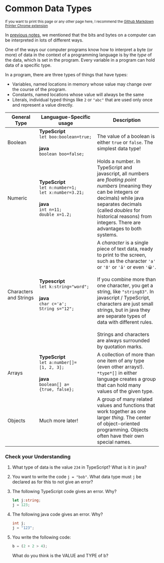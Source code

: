# Common Data Types

<small>If you want to print this page or any other page here, I recommend the [Github Markdown Printer Chrome extension](https://chrome.google.com/webstore/detail/github-markdown-printer/fehpdlpmcegfpbkgcnaleindodeegapk)</small>

In [previous notes](03_Data_on_computers.md), we mentioned that the bits and bytes on a computer can be interpreted in lots of different ways.

One of the ways our computer programs know how to interpret a byte (or more) of data in the context of a programming language is by the *type* of the data, which is set in the program. Every variable in a program can hold data of a specific type.

In a program, there are three types of things that have types:
* Variables, named locations in memory whose value may change over the course of the program.
* Constants, named locations whose value will always be the same
* Literals, individual typed things like `2` or `"abc"` that are used only once and represent a value directly.

|General Type| Languague-Specific usage | Description |
|------------|--------------------------|-------------|
| Boolean    | **TypeScript**<br>`let boo:boolean=true;`<br><br>**java**<Br>`boolean boo=false;` |The value of a boolean is either `true` or `false`. The simplest data type!|
|  Numeric   |  **TypeScript**<br>`let n:number=1;`<br>`let x:number=3.21;`<br><br>**java**<br>`int n=11;`<br> `double x=1.2;`  |  Holds a number. In TypeScript and javascript, all numbers are *floating point numbers* (meaning they can be integers or decimals) while java separates decimals (called *doubles* for historical reasons) from integers. There are advantages to both systems.  |
|  Characters and Strings  |  **Typescript**<br>`let k:string="word";` <br><br>**java**<br>`char c='a';`<br>`String s="12";`  |    A *character* is a single piece of text data, ready to print to the screen, such as the character `'a'` or `'8'` or `'â'` or even `'😀'`.<br><br>If you combine more than one character, you get a string, like `"string83"`. In javascript / TypeScript, characters are just small strings, but in java they are separate types of data with different rules. <br><br>Strings and characters are always surrounded by quotation marks.|
|  Arrays     |  **TypeScript**<br>`let a:number[]=[1, 2, 3];`<br><br>**java**<br>`boolean[] a={true, false};`  |  A collection of more than one item of any type (even other arrays!). `*type*[]` in either language creates a group that can hold many values of the given type.  |
|   Objects    |  Much more later!  |  A group of many related values and functions that work together as one larger *thing*. The center of object-oriented programming. Objects often have their own special names.  |

### Check your Understanding

1. What type of data is the value `234` in TypeScript? What is it in java?
2. You want to write the code `j = "bob"`. What data type must `j` be declared as for this to not give an error?
3. The following TypeScript code gives an error. Why?

   ```TypeScript
   let j:string;
   j = 123;
   ```
4. The following java code gives an error. Why?

    ```java
    int j;
    j = "123";
    ```

5. You write the following code:
 
   ```TypeScript
   b = (2 + 2 > 4);
   ```

   What do you think is the VALUE and TYPE of b?


